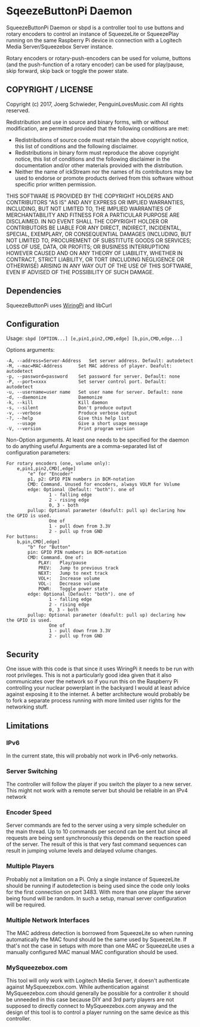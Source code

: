 
# SqeezeButtonPi Daemon

SqueezeButtonPi Daemon or sbpd is a controller tool to use buttons and rotary encoders to control an instance of SqueezeLite or SqueezePlay running on the same Raspberry Pi device in connection with a Logitech Media Server/Squeezebox Server instance.

Rotary encoders or rotary-push-encoders can be used for volume, buttons (and the push-function of a rotary encoder) can be used for play/pause, skip forward, skip back or toggle the power state.

## COPYRIGHT / LICENSE

Copyright (c) 2017, Joerg Schwieder, PenguinLovesMusic.com
All rights reserved.

Redistribution and use in source and binary forms, with or without
modification, are permitted provided that the following conditions are met:

   * Redistributions of source code must retain the above copyright
     notice, this list of conditions and the following disclaimer.
   * Redistributions in binary form must reproduce the above copyright
     notice, this list of conditions and the following disclaimer in the
     documentation and/or other materials provided with the distribution.
   * Neither the name of ickStream nor the names of its contributors
     may be used to endorse or promote products derived from this software
     without specific prior written permission.

THIS SOFTWARE IS PROVIDED BY THE COPYRIGHT HOLDERS AND CONTRIBUTORS "AS IS" AND
ANY EXPRESS OR IMPLIED WARRANTIES, INCLUDING, BUT NOT LIMITED TO, THE IMPLIED
WARRANTIES OF MERCHANTABILITY AND FITNESS FOR A PARTICULAR PURPOSE ARE DISCLAIMED.
IN NO EVENT SHALL THE COPYRIGHT HOLDER OR CONTRIBUTORS BE LIABLE FOR ANY DIRECT,
INDIRECT, INCIDENTAL, SPECIAL, EXEMPLARY, OR CONSEQUENTIAL DAMAGES (INCLUDING,
BUT NOT LIMITED TO, PROCUREMENT OF SUBSTITUTE GOODS OR SERVICES; LOSS OF USE,
DATA, OR PROFITS; OR BUSINESS INTERRUPTION) HOWEVER CAUSED AND ON ANY
THEORY OF LIABILITY, WHETHER IN CONTRACT, STRICT LIABILITY, OR TORT (INCLUDING
NEGLIGENCE OR OTHERWISE) ARISING IN ANY WAY OUT OF THE USE OF THIS SOFTWARE,
EVEN IF ADVISED OF THE POSSIBILITY OF SUCH DAMAGE.

## Dependencies

SqueezeButtonPi uses [WiringPi](http://wiringpi.com "WiringPi") and libCurl

## Configuration

Usage: 
`sbpd [OPTION...] [e,pin1,pin2,CMD,edge] [b,pin,CMD,edge...]`

Options arguments:
  
    -A, --address=Server-Address   Set server address. Default: autodetect
    -M, --mac=MAC-Address      Set MAC address of player. Deafult: autodetect
    -p, --password=password    Set password for server. Default: none
    -P, --port=xxxx            Set server control port. Default: autodetect
    -u, --username=user name   Set user name for server. Default: none
    -d, --daemonize            Daemonize
    -k, --kill                 Kill daemon
    -s, --silent               Don't produce output
    -v, --verbose              Produce verbose output
    -?, --help                 Give this help list
        --usage                Give a short usage message
    -V, --version              Print program version

Non-Option arguments.
At least one needs to be specified for the daemon to do anything useful
Arguments are a comma-separated list of configuration parameters:
  
    For rotary encoders (one, volume only):
        e,pin1,pin2,CMD[,edge]
            "e" for "Encoder"
            p1, p2: GPIO PIN numbers in BCM-notation
            CMD: Command. Unused for encoders, always VOLM for Volume
            edge: Optional (Default: "both"). one of
                    1 - falling edge
                    2 - rising edge
                    0, 3 - both
            pullup: Optional parameter (deafult: pull up) declaring how the GPIO is used.
                    One of
                    1 - pull down from 3.3V
                    2 - pull up from GND
    For buttons: 
        b,pin,CMD[,edge]
            "b" for "Button"
            pin: GPIO PIN numbers in BCM-notation
            CMD: Command. One of:
                PLAY:   Play/pause
                PREV:   Jump to previous track
                NEXT:   Jump to next track
                VOL+:   Increase volume
                VOL-:   Decrease volume
                POWR:   Toggle power state
            edge: Optional (Default: "both"). one of
                    1 - falling edge
                    2 - rising edge
                    0, 3 - both
            pullup: Optional parameter (deafult: pull up) declaring how the GPIO is used.
                    One of
                    1 - pull down from 3.3V
                    2 - pull up from GND


## Security

One issue with this code is that since it uses WiringPi it needs to be run with root privileges.
This is not a particularly good idea given that it also communicates over the network so if you run this on the Raspberry Pi controlling your nuclear powerplant in the backyard I would at least advice against exposing it to the internet.
A better architecture would probably be to fork a separate process running with more limited user rights for the networking stuff.

## Limitations

### IPv6
In the current state, this will probably not work in IPv6-only networks.

### Server Switching

The controller will follow the player if you switch the player to a new server.
This might not work with a remote server but should be reliable in an IPv4 network

### Encoder Speed

Server commands are fed to the server using a very simple scheduler on the main thread. Up to 10 commands per second can be sent but since all requests are being sent synchronously this depends on the reaction speed of the server.
The result of this is that very fast command sequences can result in jumping volume levels and delayed volume changes.

### Multiple Players

Probably not a limitation on a Pi. Only a single instance of SqueezeLite should be running if autodetection is being used since the code only looks for the first connection on port 3483.
With more than one player the server being found will be random. In such a setup, manual server configuration will be required.

### Multiple Network Interfaces

The MAC address detection is borrowed from SqueezeLite so when running automatically the MAC found should be the same used by SqueezeLite.
If that's not the case in setups with more than one MAC or SqueezeLite uses a manually configured MAC manual MAC configuration should be used.

### MySqueezebox.com

This tool will only work with Logitech Media Server, it doesn't authenticate against MySqueezebox.com. While authentication against MySqueezebox.com should generally be possible for a controller it should be unneeded in this case because DIY and 3rd party players are not supposed to directly connect to MySqueezebox.com anyway and the design of this tool is to control a player running on the same device as this controller.
